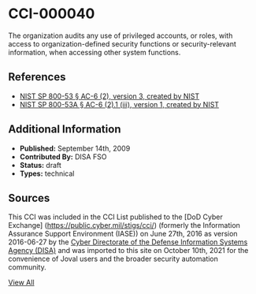 # CCI-000040

The organization audits any use of privileged accounts, or roles, with access to organization-defined security functions or security-relevant information, when accessing other system functions.

## References ##

* [NIST SP 800-53 § AC-6 (2), version 3, created by NIST](http://csrc.nist.gov/publications/PubsSPs.html)
* [NIST SP 800-53A § AC-6 (2).1 (iii), version 1, created by NIST](http://csrc.nist.gov/publications/PubsSPs.html)


## Additional Information ##

* **Published:** September 14th, 2009
* **Contributed By:** DISA FSO
* **Status:** draft
* **Types:** technical

## Sources ##

This CCI was included in the CCI List published to the [DoD Cyber Exchange]
(https://public.cyber.mil/stigs/cci/) (formerly the Information Assurance Support Environment
(IASE)) on June 27th, 2016 as version 2016-06-27 by the [Cyber Directorate of the Defense 
Information Systems Agency (DISA)](https://public.cyber.mil/about-cyber/) and was imported to 
this site on October 10th, 2021 for the convenience of Joval users and the broader security automation community.

[View All](../README.md)
